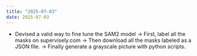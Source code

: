 ```yaml
---
title: "2025-07-03"
date: 2025-07-03
---
```


 - Devised a valid way to fine tune the SAM2 model
    -> First, label all the masks on supervisely.com
    -> Then download all the masks labeled as a JSON file. 
    -> Finally generate a grayscale picture with python scripts.